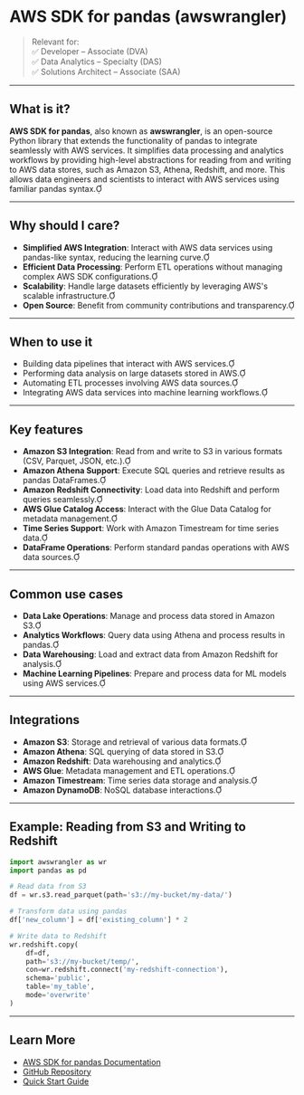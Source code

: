 # AWS SDK for pandas (awswrangler)

> Relevant for:  
> ✅ Developer – Associate (DVA)  
> ✅ Data Analytics – Specialty (DAS)  
> ✅ Solutions Architect – Associate (SAA)

---

## What is it?

**AWS SDK for pandas**, also known as **awswrangler**, is an open-source Python library that extends the functionality of pandas to integrate seamlessly with AWS services. It simplifies data processing and analytics workflows by providing high-level abstractions for reading from and writing to AWS data stores, such as Amazon S3, Athena, Redshift, and more. This allows data engineers and scientists to interact with AWS services using familiar pandas syntax.

---

## Why should I care?

- **Simplified AWS Integration**: Interact with AWS data services using pandas-like syntax, reducing the learning curve.
- **Efficient Data Processing**: Perform ETL operations without managing complex AWS SDK configurations.
- **Scalability**: Handle large datasets efficiently by leveraging AWS's scalable infrastructure.
- **Open Source**: Benefit from community contributions and transparency.

---

## When to use it

- Building data pipelines that interact with AWS services.
- Performing data analysis on large datasets stored in AWS.
- Automating ETL processes involving AWS data sources.
- Integrating AWS data services into machine learning workflows.

---

## Key features

- **Amazon S3 Integration**: Read from and write to S3 in various formats (CSV, Parquet, JSON, etc.).
- **Amazon Athena Support**: Execute SQL queries and retrieve results as pandas DataFrames.
- **Amazon Redshift Connectivity**: Load data into Redshift and perform queries seamlessly.
- **AWS Glue Catalog Access**: Interact with the Glue Data Catalog for metadata management.
- **Time Series Support**: Work with Amazon Timestream for time series data.
- **DataFrame Operations**: Perform standard pandas operations with AWS data sources.

---

## Common use cases

- **Data Lake Operations**: Manage and process data stored in Amazon S3.
- **Analytics Workflows**: Query data using Athena and process results in pandas.
- **Data Warehousing**: Load and extract data from Amazon Redshift for analysis.
- **Machine Learning Pipelines**: Prepare and process data for ML models using AWS services.

---

## Integrations

- **Amazon S3**: Storage and retrieval of various data formats.
- **Amazon Athena**: SQL querying of data stored in S3.
- **Amazon Redshift**: Data warehousing and analytics.
- **AWS Glue**: Metadata management and ETL operations.
- **Amazon Timestream**: Time series data storage and analysis.
- **Amazon DynamoDB**: NoSQL database interactions.

---

## Example: Reading from S3 and Writing to Redshift


```python
import awswrangler as wr
import pandas as pd

# Read data from S3
df = wr.s3.read_parquet(path='s3://my-bucket/my-data/')

# Transform data using pandas
df['new_column'] = df['existing_column'] * 2

# Write data to Redshift
wr.redshift.copy(
    df=df,
    path='s3://my-bucket/temp/',
    con=wr.redshift.connect('my-redshift-connection'),
    schema='public',
    table='my_table',
    mode='overwrite'
)
```

---

## Learn More

- [AWS SDK for pandas Documentation](https://aws-sdk-pandas.readthedocs.io/)
- [GitHub Repository](https://github.com/aws/aws-sdk-pandas)
- [Quick Start Guide](https://aws-sdk-pandas.readthedocs.io/en/stable/quick_start.html)
